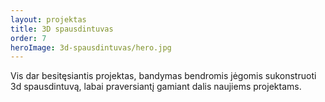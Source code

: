 ```yaml
---
layout: projektas
title: 3D spausdintuvas
order: 7
heroImage: 3d-spausdintuvas/hero.jpg
---
```

Vis dar besitęsiantis projektas, bandymas bendromis jėgomis sukonstruoti 3d
spausdintuvą, labai praversiantį gamiant dalis naujiems projektams.
